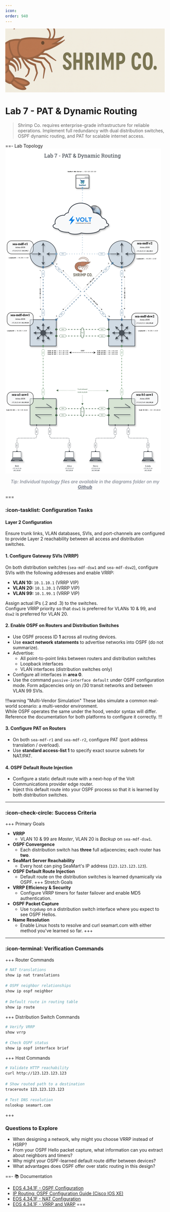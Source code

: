 ```yaml
---
icon:
order: 940
---
```

![](/static/network-academy/shrimpco/banner.png)

# Lab 7 - PAT & Dynamic Routing
> Shrimp Co. requires enterprise-grade infrastructure for reliable operations. Implement full redundancy with dual distribution switches, OSPF dynamic routing, and PAT for scalable internet access.

==- Lab Topology
![](https://raw.githubusercontent.com/network-chadmin/containerlab/refs/heads/main/network-academy/shrimp-co/diagrams/07_pat-dynamic-routing.png)

<p style="font-style: italic; color: #6b7280; font-size: 0.875rem; margin-top: 8px; text-align: center;">
<em>Tip: Individual topology files are available in the diagrams folder on my<strong><a href="https://github.com/network-chadmin/containerlab/tree/main/network-academy/shrimp-co/diagrams" style="color: #6b7280;"> Github</a></strong></em>
</p>
===

### :icon-tasklist: Configuration Tasks

#### Layer 2 Configuration
Ensure trunk links, VLAN databases, SVIs, and port-channels are configured to provide Layer 2 reachability between all access and distribution switches.

#### 1. Configure Gateway SVIs (VRRP)
On both distribution switches (`sea-mdf-dsw1` and `sea-mdf-dsw2`), configure SVIs with the following addresses and enable VRRP:

- **VLAN 10:** `10.1.10.1` (VRRP VIP)
- **VLAN 20:** `10.1.20.1` (VRRP VIP)
- **VLAN 99:** `10.1.99.1` (VRRP VIP)

Assign actual IPs (.2 and .3) to the switches.  
Configure VRRP priority so that `dsw1` is preferred for VLANs 10 & 99, and `dsw2` is preferred for VLAN 20.

#### 2. Enable OSPF on Routers and Distribution Switches
- Use OSPF process ID **1** across all routing devices.
- Use **exact network statements** to advertise networks into OSPF (do not summarize).
- Advertise:
  - All point-to-point links between routers and distribution switches
  - Loopback interfaces
  - VLAN interfaces (distribution switches only)
- Configure all interfaces in **area 0**.
- Use the command `passive-interface default` under OSPF configuration mode. Form adjacencies only on /30 transit networks and between VLAN 99 SVIs.

!!!warning "Multi-Vendor Simulation"
These labs simulate a common real-world scenario: a multi-vendor environment.  
While OSPF operates the same under the hood, vendor syntax will differ. Reference the documentation for both platforms to configure it correctly.
!!!

#### 3. Configure PAT on Routers
- On both `sea-mdf-r1` and `sea-mdf-r2`, configure PAT (port address translation / overload).
- Use **standard access-list 1** to specify exact source subnets for NAT/PAT.

#### 4. OSPF Default Route Injection
- Configure a static default route with a next-hop of the Volt Communications provider edge router.
- Inject this default route into your OSPF process so that it is learned by both distribution switches.

---

### :icon-check-circle: Success Criteria

+++ Primary Goals
- **VRRP**
    - VLAN 10 & 99 are *Master*, VLAN 20 is *Backup* on `sea-mdf-dsw1`.
- **OSPF Convergence**
    - Each distribution switch has **three** full adjacencies; each router has **two**.
- **SeaMart Server Reachability**
    - Every host can ping SeaMart's IP address (`123.123.123.123`).
- **OSPF Default Route Injection**
    - Default route on the distribution switches is learned dynamically via OSPF.
+++ Stretch Goals
- **VRRP Efficiency & Security**
    - Configure VRRP timers for faster failover and enable MD5 authentication.
- **OSPF Packet Capture**
    - Use `tcpdump` on a distribution switch interface where you expect to see OSPF Hellos.
- **Name Resolution**
    - Enable Linux hosts to resolve and curl seamart.com with either method you've learned so far.
+++

---

### :icon-terminal: Verification Commands

+++ Router Commands
```bash
# NAT translations
show ip nat translations

# OSPF neighbor relationships
show ip ospf neighbor

# Default route in routing table
show ip route
```

+++ Distribution Switch Commands
```bash
# Verify VRRP
show vrrp

# Check OSPF status
show ip ospf interface brief
```

+++ Host Commands
```bash
# Validate HTTP reachability
curl http://123.123.123.123

# Show routed path to a destination
traceroute 123.123.123.123

# Test DNS resolution
nslookup seamart.com
```
+++

### Questions to Explore
* When designing a network, why might you choose VRRP instead of HSRP?  
* From your OSPF Hello packet capture, what information can you extract about neighbors and timers?  
* Why might your OSPF-learned default route differ between devices?  
* What advantages does OSPF offer over static routing in this design?  

==- :books: Documentation
- [EOS 4.34.1F - OSPF Configuration](https://www.arista.com/en/um-eos/eos-ip-routing)
- [IP Routing: OSPF Configuration Guide (Cisco IOS XE)](https://www.cisco.com/c/en/us/td/docs/ios-xml/ios/iproute_ospf/configuration/xe-16/iro-xe-16-book/iro-cfg.html)
- [EOS 4.34.1F - NAT Configuration](https://www.arista.com/en/um-eos/eos-nat)
- [EOS 4.34.1F - VRRP and VARP](https://www.arista.com/en/um-eos/eos-vrrp-and-varp)
===